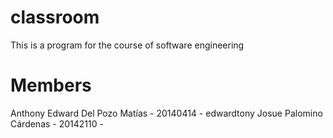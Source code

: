 # classroom
This is a program for the course of software engineering

# Members

 Anthony Edward Del Pozo Matías - 20140414 - edwardtony
 Josue Palomino Cárdenas - 20142110 - 
